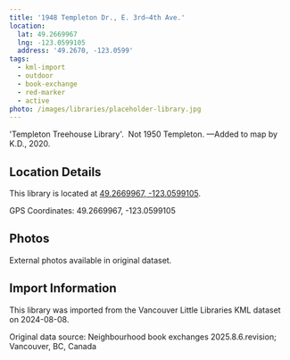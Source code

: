 ```yaml
---
title: '1948 Templeton Dr., E. 3rd—4th Ave.'
location:
  lat: 49.2669967
  lng: -123.0599105
  address: '49.2670, -123.0599'
tags:
  - kml-import
  - outdoor
  - book-exchange
  - red-marker
  - active
photo: /images/libraries/placeholder-library.jpg
---
```

'Templeton Treehouse Library'.  
Not 1950 Templeton.
—Added to map by K.D., 2020.

## Location Details

This library is located at [49.2669967, -123.0599105](https://www.google.com/maps?q=49.2669967,-123.0599105).

GPS Coordinates: 49.2669967, -123.0599105

## Photos

External photos available in original dataset.

## Import Information

This library was imported from the Vancouver Little Libraries KML dataset on 2024-08-08.

Original data source: Neighbourhood book exchanges 2025.8.6.revision; Vancouver, BC, Canada
